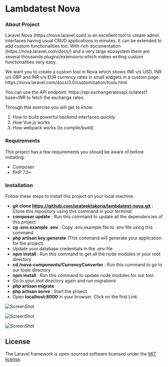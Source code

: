 <h1>Lambdatest Nova</h1>
<h3> About Project </h3>

<p>Laravel Nova (https://nova.laravel.com) is an excellent tool to create admin interfaces having usual CRUD applications in minutes. It can be extended to add custom functionalities too. With rich documentation (https://nova.laravel.com/docs/) and a very large ecosystem there are several thousands plugins/extensions which makes writing custom functionalities very easy.</p>

<p>We want you to create a custom tool in Nova which shows INR v/s USD, INR v/s GBP and INR v/s EUR currency rates in small widgets in a custom page. https://nova.laravel.com/docs/3.0/customization/tools.html </p>

<p>You can use the API endpoint: https://api.exchangeratesapi.io/latest?base=INR to fetch the exchange rates.

Through this exercise you will get to know:
1. How to build powerful backend interfaces quickly
2. How Vue.js works
3. How webpack works (to compile/build)</p>

<h3> Requirements </h3>
<p>This project has a few requirements you should be aware of before installing:

- Composer
- PHP 7.3+ </p>

<h3> Installation </h3>
<p>Follow these steps to install this project on your local machine.

- <b>git clone https://github.com/prateektakoria/lambdatest-nova.git</b> : Clone this repository using this command in your terminal: 
- <b>composer update</b> : Run this command to update all the dependencies of this project
- <b>cp .env.example .env</b> : Copy .env.example file to .env file using this command
- <b>php artisan key:generate</b> (This command will generate your application for the project)
- Update your database credentials in the .env file
- <b>npm install</b> : Run this command to get all the node modules in your root directory
- <b>cd /nova-components/CurrencyConverter</b> : Run this command to go to our tools directory
- <b>npm install</b> : Run this command to update node modules for our tool
- Go to your root directory again and run migrations
- <b>php artisan migrate</b>
- <b>php artisan serve</b> : Start the project
- Open <b>localhost:8000</b> in your browser. Click on the first Link.
</p>

![ScreenShot](/images/screenshot-1.jpg)

![ScreenShot](/images/screenshot-2.jpg)

![ScreenShot](/images/screenshot-3.jpg)

## License

The Laravel framework is open-sourced software licensed under the [MIT license](https://opensource.org/licenses/MIT).

